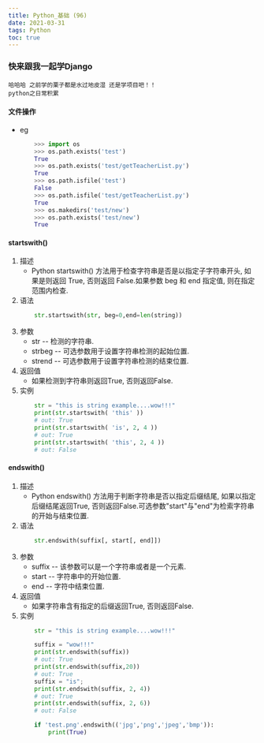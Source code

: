 ```yaml
---
title: Python_基础 (96)
date: 2021-03-31
tags: Python
toc: true
---
```


### 快来跟我一起学Django
    哈哈哈 之前学的栗子都是水过地皮湿 还是学项目吧！！
    python之日常积累

<!-- more -->

#### 文件操作
- eg
    ```python
        >>> import os
        >>> os.path.exists('test')
        True
        >>> os.path.exists('test/getTeacherList.py')
        True
        >>> os.path.isfile('test')
        False
        >>> os.path.isfile('test/getTeacherList.py')
        True
        >>> os.makedirs('test/new')
        >>> os.path.exists('test/new')
        True
    ```

#### startswith()
1. 描述
    * Python startswith() 方法用于检查字符串是否是以指定子字符串开头, 如果是则返回 True, 否则返回 False.如果参数 beg 和 end 指定值, 则在指定范围内检查.
2. 语法
    ```python
        str.startswith(str, beg=0,end=len(string))
    ```
3. 参数
    * str -- 检测的字符串.
    * strbeg -- 可选参数用于设置字符串检测的起始位置.
    * strend -- 可选参数用于设置字符串检测的结束位置.
4. 返回值
    * 如果检测到字符串则返回True, 否则返回False.
5. 实例
    ```python
        str = "this is string example....wow!!!"
        print(str.startswith( 'this' ))
        # out: True
        print(str.startswith( 'is', 2, 4 ))
        # out: True
        print(str.startswith( 'this', 2, 4 ))
        # out: False
    ```

#### endswith()
1. 描述
    * Python endswith() 方法用于判断字符串是否以指定后缀结尾, 如果以指定后缀结尾返回True, 否则返回False.可选参数"start"与"end"为检索字符串的开始与结束位置.
2. 语法
    ```python
        str.endswith(suffix[, start[, end]])
    ```
3. 参数
    * suffix -- 该参数可以是一个字符串或者是一个元素.
    * start -- 字符串中的开始位置.
    * end -- 字符中结束位置.
4. 返回值
    * 如果字符串含有指定的后缀返回True, 否则返回False.
5. 实例
    ```python
        str = "this is string example....wow!!!"
 
        suffix = "wow!!!"
        print(str.endswith(suffix))
        # out: True
        print(str.endswith(suffix,20))
        # out: True
        suffix = "is";
        print(str.endswith(suffix, 2, 4))
        # out: True
        print(str.endswith(suffix, 2, 6))
        # out: False

        if 'test.png'.endswith(('jpg','png','jpeg','bmp')):
	        print(True)
    ```
